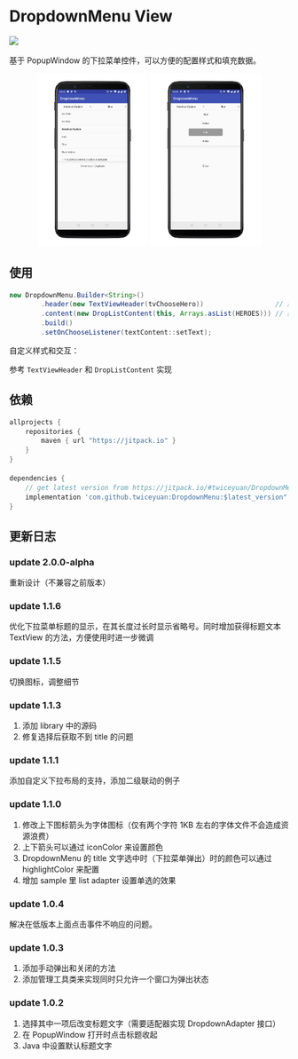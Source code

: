 # DropdownMenu View 
[![](https://jitpack.io/v/twiceyuan/DropdownMenu.svg)](https://jitpack.io/#twiceyuan/DropdownMenu)

基于 PopupWindow 的下拉菜单控件，可以方便的配置样式和填充数据。

<p align="center">
    <img src="art/screenshot1.png" alt="screenshot" style="width: 200px;"/>
    <img src="art/screenshot2.png" alt="screenshot" style="width: 200px;"/>
</p>

## 使用

```java
new DropdownMenu.Builder<String>()
        .header(new TextViewHeader(tvChooseHero))                  // 默认头部交互
        .content(new DropListContent(this, Arrays.asList(HEROES))) // 默认菜单样式
        .build()
        .setOnChooseListener(textContent::setText);
```

自定义样式和交互：

参考 `TextViewHeader` 和 `DropListContent` 实现

## 依赖

```groovy
allprojects {
    repositories {
        maven { url "https://jitpack.io" }
    }
}

dependencies {
    // get latest version from https://jitpack.io/#twiceyuan/DropdownMenu
    implementation 'com.github.twiceyuan:DropdownMenu:$latest_version"
}
```

## 更新日志

### update 2.0.0-alpha

重新设计（不兼容之前版本）

### update 1.1.6

优化下拉菜单标题的显示，在其长度过长时显示省略号。同时增加获得标题文本 TextView 的方法，方便使用时进一步微调

### update 1.1.5

切换图标，调整细节

### update 1.1.3

1. 添加 library 中的源码
2. 修复选择后获取不到 title 的问题

### update 1.1.1

添加自定义下拉布局的支持，添加二级联动的例子

### update 1.1.0

1. 修改上下图标箭头为字体图标（仅有两个字符 1KB 左右的字体文件不会造成资源浪费）
2. 上下箭头可以通过 iconColor 来设置颜色
3. DropdownMenu 的 title 文字选中时（下拉菜单弹出）时的颜色可以通过 highlightColor 来配置
4. 增加 sample 里 list adapter 设置单选的效果

### update 1.0.4

解决在低版本上面点击事件不响应的问题。

### update 1.0.3

1. 添加手动弹出和关闭的方法
2. 添加管理工具类来实现同时只允许一个窗口为弹出状态

### update 1.0.2

1. 选择其中一项后改变标题文字（需要适配器实现 DropdownAdapter 接口）
2. 在 PopupWindow 打开时点击标题收起
3. Java 中设置默认标题文字
